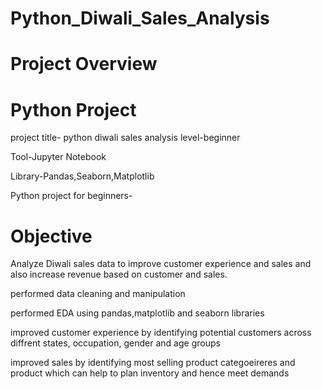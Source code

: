 # Python_Diwali_Sales_Analysis
# Project Overview 
# Python Project

project title- python diwali sales analysis 
level-beginner


Tool-Jupyter Notebook

Library-Pandas,Seaborn,Matplotlib


Python project for beginners-  

# Objective

Analyze Diwali sales data to improve customer experience and sales and also increase revenue based on customer and sales.


performed data cleaning and manipulation

performed EDA using pandas,matplotlib and seaborn libraries 

improved customer experience by identifying potential customers across diffrent states, occupation, gender and age groups

improved sales by identifying most selling product categoeireres and product which can help to plan inventory and hence meet demands
